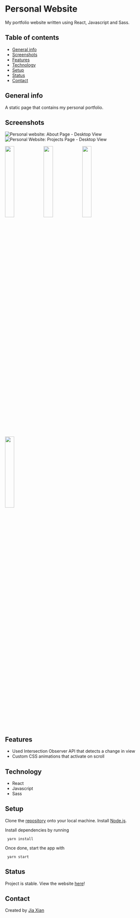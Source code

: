 # Personal Website

My portfolio website written using React, Javascript and Sass.

## Table of contents

- [General info](#general-info)
- [Screenshots](#screenshots)
- [Features](#features)
- [Technology](#technology)
- [Setup](#setup)
- [Status](#status)
- [Contact](#contact)

## General info

A static page that contains my personal portfolio.

## Screenshots

![Personal website: About Page - Desktop View](https://i.imgur.com/Rez5jlq.png)
![Personal Website: Projects Page - Desktop View](https://i.imgur.com/zIUgrAF.png)

<p float="left">
     <img src="https://i.imgur.com/8bXdmuv.jpg" width="24.5%">
     <img src="https://i.imgur.com/wPbVw83.jpg" width="24.5%">
     <img src="https://i.imgur.com/5iGjNYx.jpg" width="24.5%">
     <img src="https://i.imgur.com/XfryQnz.jpg" width="24.5%">
</p>

## Features

- Used Intersection Observer API that detects a change in view
- Custom CSS animations that activate on scroll

## Technology

- React
- Javascript
- Sass

## Setup

Clone the [repository](https://github.com/tanjiaxian99/personal-website) onto your local machine. Install [Node.js](https://nodejs.org/en/download/).

Install dependencies by running

     yarn install

Once done, start the app with

     yarn start

## Status

Project is stable. View the website [here](http://www.tanjiaxian99.com)!

## Contact

Created by [Jia Xian](https://www.linkedin.com/in/tanjiaxian99/)
